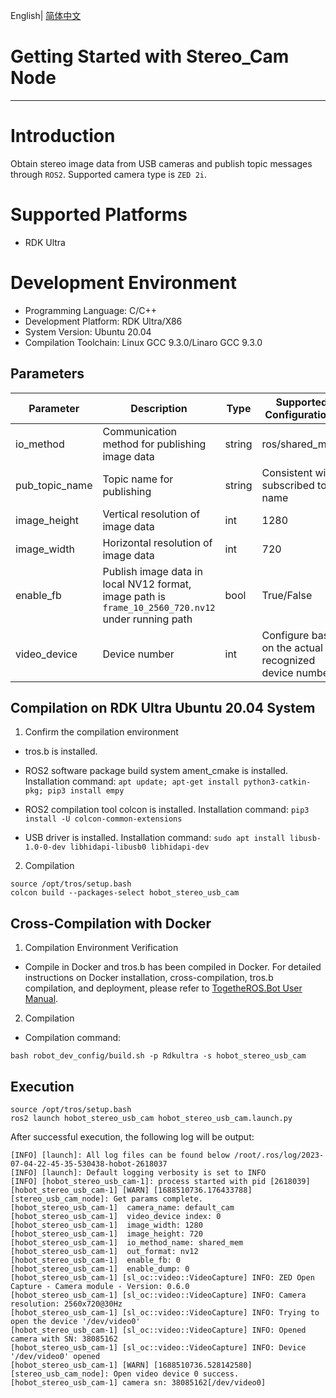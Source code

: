 English| [简体中文](./README_cn.md)

# Getting Started with Stereo_Cam Node
---

# Introduction

Obtain stereo image data from USB cameras and publish topic messages through `ROS2`. Supported camera type is `ZED 2i`.

# Supported Platforms

- RDK Ultra

# Development Environment

- Programming Language: C/C++
- Development Platform: RDK Ultra/X86
- System Version: Ubuntu 20.04
- Compilation Toolchain: Linux GCC 9.3.0/Linaro GCC 9.3.0

## Parameters

| Parameter | Description | Type | Supported Configurations | Mandatory | Default Value |
| --------- | ----------- | ---- | ------------------------ | --------- | ------------- |
| io_method | Communication method for publishing image data | string | ros/shared_mem | No | shared_mem |
| pub_topic_name | Topic name for publishing | string | Consistent with subscribed topic name | No | hbmem_stereo_img |
| image_height | Vertical resolution of image data | int | 1280 | No | 1280 |
| image_width | Horizontal resolution of image data | int | 720 | No | 720 |
| enable_fb | Publish image data in local NV12 format, image path is `frame_10_2560_720.nv12` under running path | bool | True/False | No | False |
| video_device | Device number | int | Configure based on the actual recognized device number | No | 0 |

## Compilation on RDK Ultra Ubuntu 20.04 System

1. Confirm the compilation environment

- tros.b is installed.

- ROS2 software package build system ament_cmake is installed. Installation command: `apt update; apt-get install python3-catkin-pkg; pip3 install empy`

- ROS2 compilation tool colcon is installed. Installation command: `pip3 install -U colcon-common-extensions`

- USB driver is installed. Installation command: `sudo apt install libusb-1.0-0-dev libhidapi-libusb0 libhidapi-dev`

2. Compilation

```shell
source /opt/tros/setup.bash
colcon build --packages-select hobot_stereo_usb_cam
```

## Cross-Compilation with Docker

1. Compilation Environment Verification

- Compile in Docker and tros.b has been compiled in Docker. For detailed instructions on Docker installation, cross-compilation, tros.b compilation, and deployment, please refer to [TogetheROS.Bot User Manual](https://developer.horizon.ai/api/v1/fileData/documents_tros/quick_start/cross_compile.html#).

2. Compilation

- Compilation command:

```shell
bash robot_dev_config/build.sh -p Rdkultra -s hobot_stereo_usb_cam
```

## Execution

```shell
source /opt/tros/setup.bash
ros2 launch hobot_stereo_usb_cam hobot_stereo_usb_cam.launch.py
```

After successful execution, the following log will be output:

```shell
[INFO] [launch]: All log files can be found below /root/.ros/log/2023-07-04-22-45-35-530438-hobot-2618037
[INFO] [launch]: Default logging verbosity is set to INFO
[INFO] [hobot_stereo_usb_cam-1]: process started with pid [2618039]
[hobot_stereo_usb_cam-1] [WARN] [1688510736.176433788] [stereo_usb_cam_node]: Get params complete.
[hobot_stereo_usb_cam-1]  camera_name: default_cam
[hobot_stereo_usb_cam-1]  video_device index: 0
[hobot_stereo_usb_cam-1]  image_width: 1280
[hobot_stereo_usb_cam-1]  image_height: 720
[hobot_stereo_usb_cam-1]  io_method_name: shared_mem
[hobot_stereo_usb_cam-1]  out_format: nv12
[hobot_stereo_usb_cam-1]  enable_fb: 0
[hobot_stereo_usb_cam-1]  enable_dump: 0
[hobot_stereo_usb_cam-1] [sl_oc::video::VideoCapture] INFO: ZED Open Capture - Camera module - Version: 0.6.0
[hobot_stereo_usb_cam-1] [sl_oc::video::VideoCapture] INFO: Camera resolution: 2560x720@30Hz
[hobot_stereo_usb_cam-1] [sl_oc::video::VideoCapture] INFO: Trying to open the device '/dev/video0'
[hobot_stereo_usb_cam-1] [sl_oc::video::VideoCapture] INFO: Opened camera with SN: 38085162
[hobot_stereo_usb_cam-1] [sl_oc::video::VideoCapture] INFO: Device '/dev/video0' opened
[hobot_stereo_usb_cam-1] [WARN] [1688510736.528142580] [stereo_usb_cam_node]: Open video device 0 success.
[hobot_stereo_usb_cam-1] camera sn: 38085162[/dev/video0]
```
